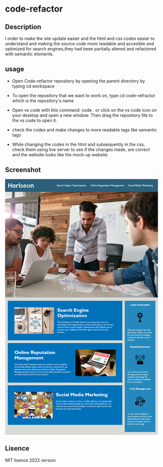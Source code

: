 # code-refactor

## Description

I order to make the site update easier and the html and css codes easier to understand and making the source code more readable and accesible and optimized for search engines,they had been paritally altered and  refactored with semantic elements.



## usage

 * Open Code-refactor repository by opening the parent directory by typing cd workspace 

 * To open the repository that we want to work on, type cd code-refractor which is the repository's name

 * Open vs code with this command: code .  or click on the vs code icon on your desktop and open a new window. Then drag the repository file to the vs code to open it.

 * check the codes and make changes to more readable tags like semantic tags 

 * While changing the codes in the html and subsequently in the css, check them using live server to see if the changes made, are correct and the website looks like the mock-up website.

## Screenshot

![The Horiseon webpage includes a navigation bar, a header image, and cards with text and images at the bottom of the page.](./assets/images//01-html-css-git-homework-demo.png)

## Lisence

MIT lisence 2022 version
